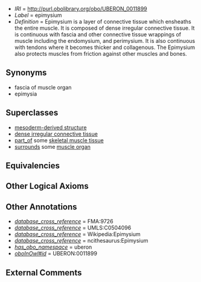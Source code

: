  * *IRI* = http://purl.obolibrary.org/obo/UBERON_0011899
 * *Label* = epimysium
 * *Definition* = Epimysium is a layer of connective tissue which ensheaths the entire muscle. It is composed of dense irregular connective tissue. It is continuous with fascia and other connective tissue wrappings of muscle including the endomysium, and perimysium. It is also continuous with tendons where it becomes thicker and collagenous. The Epimysium also protects muscles from friction against other muscles and bones.

## Synonyms

 * fascia of muscle organ
 * epimysia

## Superclasses

 * [mesoderm-derived structure](../../UBERON/20/UBERON_0004120.md)
 * [dense irregular connective tissue](../../UBERON/22/UBERON_0011822.md)
 * [part_of](../../BFO/50/BFO_0000050.md) some [skeletal muscle tissue](../../UBERON/34/UBERON_0001134.md)
 * [surrounds](../../RO/21/RO_0002221.md) some [muscle organ](../../UBERON/30/UBERON_0001630.md)

## Equivalencies


## Other Logical Axioms


## Other Annotations

 * *[database_cross_reference](../../ef/oboInOwl#hasDbXref.md)* = FMA:9726
 * *[database_cross_reference](../../ef/oboInOwl#hasDbXref.md)* = UMLS:C0504096
 * *[database_cross_reference](../../ef/oboInOwl#hasDbXref.md)* = Wikipedia:Epimysium
 * *[database_cross_reference](../../ef/oboInOwl#hasDbXref.md)* = ncithesaurus:Epimysium
 * *[has_obo_namespace](../../ce/oboInOwl#hasOBONamespace.md)* = uberon
 * *[oboInOwl#id](../../id/oboInOwl#id.md)* = UBERON:0011899

## External Comments

